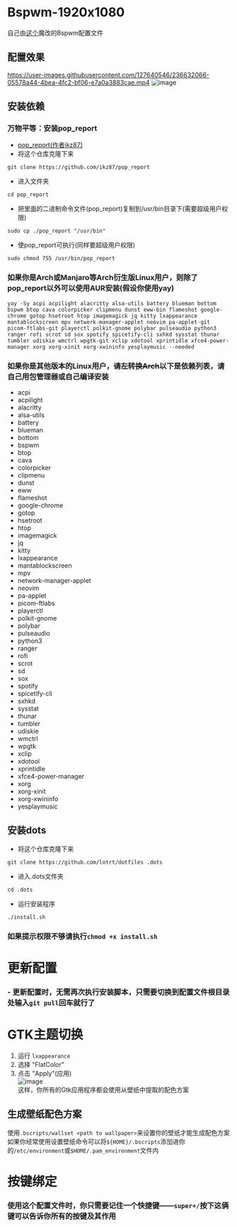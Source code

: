 # Bspwm-1920x1080 
自己由[这个](https://github.com/ikz87)魔改的Bspwm配置文件
## 配置效果
https://user-images.githubusercontent.com/127640546/236632066-05578a44-4bea-4fc2-bf06-e7a0a3883cae.mp4
![image](https://user-images.githubusercontent.com/127640546/236632615-ff4910cf-fb79-4ab8-9578-25285b30a982.png)



## 安装依赖
### 万物平等：安装pop_report
- [pop_report(作者ikz87)](https://github.com/ikz87/pop_report)
- 将这个仓库克隆下来
```
git clone https://github.com/ikz87/pop_report
```
- 进入文件夹
```
cd pop_report
```
- 把里面的二进制命令文件(pop_report)复制到/usr/bin目录下(需要超级用户权限)
```
sudo cp ./pop_report "/usr/bin"
```
- 使pop_report可执行(同样要超级用户权限)
```
sudo chmod 755 /usr/bin/pop_report
```
### 如果你是Arch或Manjaro等Arch衍生版Linux用户，则除了pop_report以外可以使用AUR安装(假设你使用yay)
```
yay -Sy acpi acpilight alacritty alsa-utils battery blueman bottom bspwm btop cava colorpicker clipmenu dunst eww-bin flameshot google-chrome gotop hsetroot htop imagemagick jq kitty lxappearance mantablockscreen mpv network-manager-applet neovim pa-applet-git picom-ftlabs-git playerctl polkit-gnome polybar pulseaudio python3 ranger rofi scrot sd sox spotify spicetify-cli sxhkd sysstat thunar tumbler udiskie wmctrl wpgtk-git xclip xdotool xprintidle xfce4-power-manager xorg xorg-xinit xorg-xwininfo yesplaymusic --needed
```
### 如果你是其他版本的Linux用户，~~请左转换Arch~~以下是依赖列表，请自己用包管理器或自己编译安装
- acpi
- acpilight
- alacritty
- alsa-utils
- battery
- blueman
- bottom
- bspwm
- btop
- cava
- colorpicker
- clipmenu
- dunst
- eww
- flameshot
- google-chrome
- gotop
- hsetroot
- htop
- imagemagick
- jq
- kitty
- lxappearance
- mantablockscreen
- mpv
- network-manager-applet
- neovim
- pa-applet
- picom-ftlabs
- playerctl
- polkit-gnome
- polybar
- pulseaudio
- python3
- ranger
- rofi
- scrot
- sd
- sox
- spotify
- spicetify-cli
- sxhkd
- sysstat
- thunar
- tumbler
- udiskie
- wmctrl
- wpgtk
- xclip
- xdotool
- xprintidle
- xfce4-power-manager
- xorg
- xorg-xinit
- xorg-xwininfo
- yesplaymusic

## 安装dots
- 将这个仓库克隆下来
```
git clone https://github.com/lotrt/dotfiles .dots
```
- 进入.dots文件夹
```
cd .dots
```
- 运行安装程序
```
./install.sh
```
### 如果提示权限不够请执行`chmod +x install.sh`

# 更新配置
### - 更新配置时，无需再次执行安装脚本，只需要切换到配置文件根目录处输入```git pull```回车就行了

# GTK主题切换
1. 运行 `lxappearance`
2. 选择 "FlatColor"
3. 点击 "Apply"(应用)<br/>
![image](https://user-images.githubusercontent.com/127640546/229187457-5fd510ba-d2d4-4a83-baac-ff7274e882d3.png)<br/>
这样，你所有的Gtk应用程序都会使用从壁纸中提取的配色方案

## 生成壁纸配色方案
使用`.bscripts/wallset <path to wallpaper>`来设置你的壁纸才能生成配色方案<br/>如果你经常使用设置壁纸命令可以将`${HOME}/.bscripts`添加进你的`/etc/environment`或`$HOME/.pam_environment`文件内

# 按键绑定
### 使用这个配置文件时，你只需要记住一个快捷键——`super+/`按下这俩键可以告诉你所有的按键及其作用

